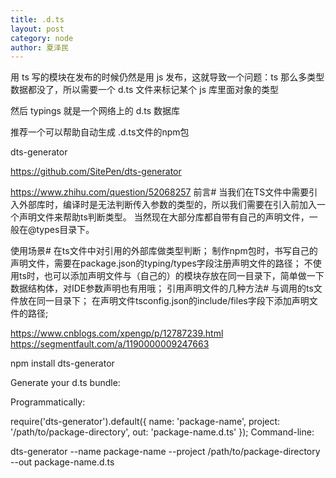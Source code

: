 ```yaml
---
title: .d.ts
layout: post
category: node
author: 夏泽民
---
```

用 ts 写的模块在发布的时候仍然是用 js 发布，这就导致一个问题：ts 那么多类型数据都没了，所以需要一个 d.ts 文件来标记某个 js 库里面对象的类型

然后 typings 就是一个网络上的 d.ts 数据库

推荐一个可以帮助自动生成 .d.ts文件的npm包

dts-generator

https://github.com/SitePen/dts-generator


<!-- more -->
https://www.zhihu.com/question/52068257
前言#
当我们在TS文件中需要引入外部库时，编译时是无法判断传入参数的类型的，所以我们需要在引入前加入一个声明文件来帮助ts判断类型。
当然现在大部分库都自带有自己的声明文件，一般在@types目录下。

使用场景#
在ts文件中对引用的外部库做类型判断；
制作npm包时，书写自己的声明文件，需要在package.json的typing/types字段注册声明文件的路径；
不使用ts时，也可以添加声明文件与（自己的）的模块存放在同一目录下，简单做一下数据结构体，对IDE参数声明也有用哦；
引用声明文件的几种方法#
与调用的ts文件放在同一目录下；
在声明文件tsconfig.json的include/files字段下添加声明文件的路径;

https://www.cnblogs.com/xpengp/p/12787239.html
https://segmentfault.com/a/1190000009247663


npm install dts-generator

Generate your d.ts bundle:

Programmatically:

require('dts-generator').default({
		name: 'package-name',
		project: '/path/to/package-directory',
		out: 'package-name.d.ts'
});
Command-line:

dts-generator --name package-name --project /path/to/package-directory --out package-name.d.ts

